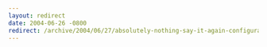 ```yaml
---
layout: redirect
date: 2004-06-26 -0800
redirect: /archive/2004/06/27/absolutely-nothing-say-it-again-configuration-section-handlers.aspx/
---
```

